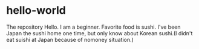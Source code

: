 # hello-world
The repository
Hello. I am a beginner. 
Favorite food is sushi. I've been Japan the sushi home one time, but only know about Korean sushi.(I didn't eat suishi at Japan because of nomoney situation.)
